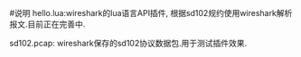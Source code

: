 #说明
hello.lua:wireshark的lua语言API插件,
	根据sd102规约使用wireshark解析报文.目前正在完善中.

sd102.pcap: wireshark保存的sd102协议数据包.用于测试插件效果.
